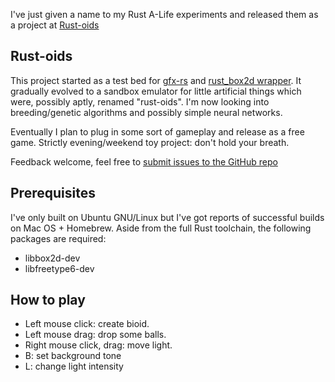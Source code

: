 I've just given a name to my Rust A-Life experiments and released them as a project at [Rust-oids](https://github.com/itadinanta/rust-oids)

## Rust-oids

This project started as a test bed for [gfx-rs](https://github.com/gfx-rs/gfx) and [rust_box2d wrapper](https://github.com/Bastacyclop/rust_box2d). It gradually evolved to a sandbox emulator for little artificial things which were, possibly aptly, renamed "rust-oids". I'm now looking into breeding/genetic algorithms and possibly simple neural networks.

Eventually I plan to plug in some sort of gameplay and release as a free game. Strictly evening/weekend toy project: don't hold your breath.

Feedback welcome, feel free to [submit issues to the GitHub repo](https://github.com/itadinanta/rust-oids/issues)

## Prerequisites

I've only built on Ubuntu GNU/Linux but I've got reports of successful builds on Mac OS + Homebrew. Aside from the full Rust toolchain, the following packages are required:

- libbox2d-dev
- libfreetype6-dev

## How to play

- Left mouse click: create bioid.
- Left mouse drag: drop some balls.
- Right mouse click, drag: move light.
- B: set background tone
- L: change light intensity
